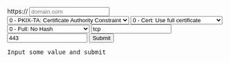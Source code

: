 <form id='form'>
  https://
  <input name='domain' placeholder='domain.com'/>
  <select name='usage'>
      <option value="0">0 - PKIX-TA: Certificate Authority Constraint</option>
      <option value="1">1 - PKIX-EE: Service Certificate Constraint</option>
      <option value="2">2 - DANE-TA: Trust Anchor Assertion</option>
      <option value="3">3 - DANE-EE: Domain Issued Certificate</option>
    </select>
  <select name='selector' >
      <option value="0">0 - Cert: Use full certificate</option>
      <option value="1">1 - SPKI: Use subject public key</option>
    </select>
  <select name='matchingType'>
      <option value="0">0 - Full: No Hash</option>
      <option value="1">1 - SHA-256: SHA-256 hash</option>
      <option value="2">2 - SHA-512: SHA-512 hash</option>
    </select>
    <input name='protocol' value='tcp' placeholder='Protocol' />
    <input name='port' value='443' placeholder='Port'/>
  <input type='submit' />
</form>
<pre id='output'>Input some value and submit</pre>
<script type='text/javascript'>
  document.getElementById('form').addEventListener('submit', function (e) {
    e.preventDefault()
    var formData = new FormData(e.target)
    var object = {}
    formData.forEach(function(value, key){ object[key] = value })
    fetch("https://tlsa.now.sh", { method: "POST", body: JSON.stringify(object), mode: 'cors' })
      .then(function(res){ return res.json(); })
      .then(function(data){ 
        document.getElementById('output').innerHTML = data.record
      })
  })
</script>